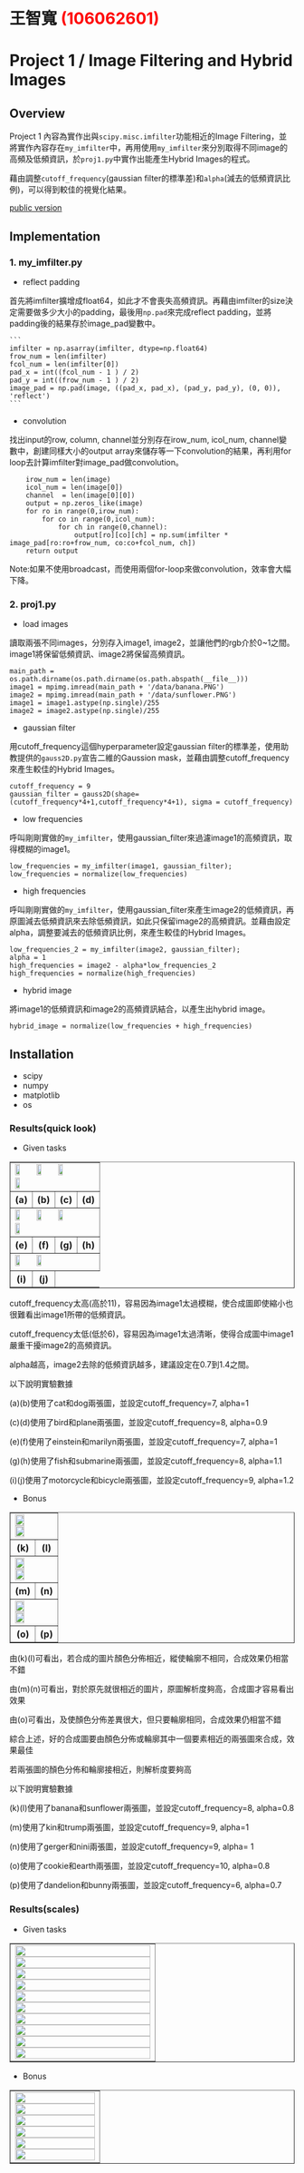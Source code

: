 # 王智寬 <span style="color:red">(106062601)</span>

# Project 1 / Image Filtering and Hybrid Images

## Overview
Project 1 內容為實作出與<code>scipy.misc.imfilter</code>功能相近的Image Filtering，並將實作內容存在<code>my_imfilter</code>中，再用使用<code>my_imfilter</code>來分別取得不同image的高頻及低頻資訊，於<code>proj1.py</code>中實作出能產生Hybrid Images的程式。

藉由調整<code>cutoff_frequency</code>(gaussian filter的標準差)和<code>alpha</code>(減去的低頻資訊比例)，可以得到較佳的視覺化結果。

<a href="https://github.com/moopene36607/CV_homework1/tree/master/homework1-1-master">public version</a>
## Implementation
### 1. my_imfilter.py
* reflect padding

首先將imfilter擴增成float64，如此才不會喪失高頻資訊。再藉由imfilter的size決定需要做多少大小的padding，最後用<code>np.pad</code>來完成reflect padding，並將padding後的結果存於image_pad變數中。

    ```
    imfilter = np.asarray(imfilter, dtype=np.float64)
    frow_num = len(imfilter)
    fcol_num = len(imfilter[0])
    pad_x = int((fcol_num - 1 ) / 2)
    pad_y = int((frow_num - 1 ) / 2)
    image_pad = np.pad(image, ((pad_x, pad_x), (pad_y, pad_y), (0, 0)), 'reflect')
    ```

* convolution

找出input的row, column, channel並分別存在irow_num, icol_num, channel變數中，創建同樣大小的output array來儲存等一下convolution的結果，再利用for loop去計算imfilter對image_pad做convolution。

```
    irow_num = len(image)       
    icol_num = len(image[0])     
    channel  = len(image[0][0])
    output = np.zeros_like(image)
    for ro in range(0,irow_num):
        for co in range(0,icol_num):
            for ch in range(0,channel):
                output[ro][co][ch] = np.sum(imfilter * image_pad[ro:ro+frow_num, co:co+fcol_num, ch])
    return output
```
Note:如果不使用broadcast，而使用兩個for-loop來做convolution，效率會大幅下降。


### 2. proj1.py
* load images
	
讀取兩張不同images，分別存入image1, image2，並讓他們的rgb介於0~1之間。image1將保留低頻資訊、image2將保留高頻資訊。

```
main_path = os.path.dirname(os.path.dirname(os.path.abspath(__file__)))
image1 = mpimg.imread(main_path + '/data/banana.PNG')      
image2 = mpimg.imread(main_path + '/data/sunflower.PNG')   
image1 = image1.astype(np.single)/255
image2 = image2.astype(np.single)/255
```

* gaussian filter

用cutoff_frequency這個hyperparameter設定gaussian filter的標準差，使用助教提供的<code>gauss2D.py</code>宣告二維的Gaussion mask，並藉由調整cutoff_frequency來產生較佳的Hybrid Images。

```
cutoff_frequency = 9
gaussian_filter = gauss2D(shape=(cutoff_frequency*4+1,cutoff_frequency*4+1), sigma = cutoff_frequency)
```

* low frequencies
	
呼叫剛剛實做的<code>my_imfilter</code>，使用gaussian_filter來過濾image1的高頻資訊，取得模糊的image1。

```	
low_frequencies = my_imfilter(image1, gaussian_filter);
low_frequencies = normalize(low_frequencies)
```

* high frequencies

呼叫剛剛實做的<code>my_imfilter</code>，使用gaussian_filter來產生image2的低頻資訊，再原圖減去低頻資訊來去除低頻資訊，如此只保留image2的高頻資訊。並藉由設定alpha，調整要減去的低頻資訊比例，來產生較佳的Hybrid Images。

```
low_frequencies_2 = my_imfilter(image2, gaussian_filter);
alpha = 1
high_frequencies = image2 - alpha*low_frequencies_2 
high_frequencies = normalize(high_frequencies)
```

* hybrid image

將image1的低頻資訊和image2的高頻資訊結合，以產生出hybrid image。

```
hybrid_image = normalize(low_frequencies + high_frequencies)
```


## Installation
* scipy
* numpy
* matplotlib
* os

### Results(quick look)
* Given tasks
<table border=1>

<tr>
<td colspan="4">
<img src="./Lcat_Hdog/hybrid_image.png" width="24%"/>
<img src="./Ldog_Hcat/hybrid_image.png"  width="24%"/>
<img src="./Lbird_Hplane/hybrid_image.png" width="24%"/>
<img src="./Lplane_Hbird/hybrid_image.png" width="24%"/>
</td>
</tr>

<tr>
<th>(a)</th>
<th>(b)</th>
<th>(c)</th>
<th>(d)</th>
</tr>

<tr>
<td colspan="4">
<img src="./Lein_Hmar/hybrid_image.png" width="24%"/>
<img src="./Lmar_Hein/hybrid_image.png"  width="24%"/>
<img src="./Lsub_Hfish/hybrid_image.png" width="24%"/>
<img src="./Lfish_Hsub/hybrid_image.png"  width="24%"/>
</td>
</tr>

<tr>
<th>(e)</th>
<th>(f)</th>
<th>(g)</th>
<th>(h)</th>
</tr>

<tr>
<td colspan="4">
<img src="./Lmot_Hbike/hybrid_image.png" width="24%"/>
<img src="./Lbike_Hmot/hybrid_image.png" width="24%"/>
</td>
</tr>

<tr>
<th>(i)</th>
<th>(j)</th>
</tr>
</table>

cutoff_frequency太高(高於11)，容易因為image1太過模糊，使合成圖即使縮小也很難看出image1所帶的低頻資訊。

cutoff_frequency太低(低於6)，容易因為image1太過清晰，使得合成圖中image1嚴重干擾image2的高頻資訊。

alpha越高，image2去除的低頻資訊越多，建議設定在0.7到1.4之間。

以下說明實驗數據

(a)(b)使用了cat和dog兩張圖，並設定cutoff_frequency=7, alpha=1

(c)(d)使用了bird和plane兩張圖，並設定cutoff_frequency=8, alpha=0.9

(e)(f)使用了einstein和marilyn兩張圖，並設定cutoff_frequency=7, alpha=1

(g)(h)使用了fish和submarine兩張圖，並設定cutoff_frequency=8, alpha=1.1

(i)(j)使用了motorcycle和bicycle兩張圖，並設定cutoff_frequency=9, alpha=1.2


* Bonus
<table border=1>
<tr>
<td colspan="2">
<img src="./Bonus_LbananaHsunflower/hybrid_image.png" width="49%"/>
<img src="./Bonus_LsunfowerHbanana/hybrid_image.png"  width="49%"/>

</td>
</tr>

<tr>
<th>(k)</th>
<th>(l)</th>
</tr>

<tr>
<td colspan="2">
<img src="./Bonus_LkinHtrump/hybrid_image.png" width="49%"/>
<img src="./Bonus_LgerHni/hybrid_image.png" width="49%"/>
</td>
</tr>

<tr>
<th>(m)</th>
<th>(n)</th>
</tr>

<tr>
<td colspan="2">
<img src="./Bonus_LcoHearth/hybrid_image.png"  width="49%"/>
<img src="./Bonus_LdandelionHrabit/hybrid_image.png"  width="49%"/>
</td>
</tr>

<tr>
<th>(o)</th>
<th>(p)</th>
</tr>
</table>

由(k)(l)可看出，若合成的圖片顏色分佈相近，縱使輪廓不相同，合成效果仍相當不錯

由(m)(n)可看出，對於原先就很相近的圖片，原圖解析度夠高，合成圖才容易看出效果

由(o)可看出，及使顏色分佈差異很大，但只要輪廓相同，合成效果仍相當不錯

綜合上述，好的合成圖要由顏色分佈或輪廓其中一個要素相近的兩張圖來合成，效果最佳

若兩張圖的顏色分佈和輪廓接相近，則解析度要夠高

以下說明實驗數據

(k)(l)使用了banana和sunflower兩張圖，並設定cutoff_frequency=8, alpha=0.8

(m)使用了kin和trump兩張圖，並設定cutoff_frequency=9, alpha=1

(n)使用了gerger和nini兩張圖，並設定cutoff_frequency=9, alpha= 1

(o)使用了cookie和earth兩張圖，並設定cutoff_frequency=10, alpha=0.8

(p)使用了dandelion和bunny兩張圖，並設定cutoff_frequency=6, alpha=0.7

### Results(scales)
* Given tasks
<table border=1>
<tr>
<td>
<img src="./Lcat_Hdog/hybrid_image_scales.png" width="100%"/>
<img src="./Ldog_Hcat/hybrid_image_scales.png"  width="100%"/>
<img src="./Lbird_Hplane/hybrid_image_scales.png" width="100%"/>
<img src="./Lplane_Hbird/hybrid_image_scales.png" width="100%"/>
<img src="./Lein_Hmar/hybrid_image_scales.png" width="100%"/>
<img src="./Lmar_Hein/hybrid_image_scales.png"  width="100%"/>
<img src="./Lsub_Hfish/hybrid_image_scales.png" width="100%"/>
<img src="./Lfish_Hsub/hybrid_image_scales.png"  width="100%"/>
<img src="./Lmot_Hbike/hybrid_image_scales.png" width="100%"/>
<img src="./Lbike_Hmot/hybrid_image_scales.png" width="100%"/>
</td>
</tr>


</table>

* Bonus
<table border=1>
<tr>
<td>
<img src="./Bonus_LbananaHsunflower/hybrid_image_scales.png" width="100%"/>
<img src="./Bonus_LsunfowerHbanana/hybrid_image_scales.png"  width="100%"/>
<img src="./Bonus_LkinHtrump/hybrid_image_scales.png" width="100%"/>
<img src="./Bonus_LgerHni/hybrid_image_scales.png" width="100%"/>
<img src="./Bonus_LcoHearth/hybrid_image_scales.png"  width="100%"/>
<img src="./Bonus_LdandelionHrabit/hybrid_image_scales.png"  width="100%"/>
</td>
</tr>
</table>
